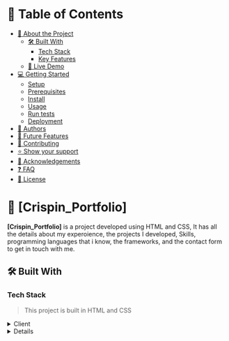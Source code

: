 
# 📗 Table of Contents

- [📖 About the Project](#about-project)
  - [🛠 Built With](#built-with)
    - [Tech Stack](#tech-stack)
    - [Key Features](#key-features)
  - [🚀 Live Demo](#live-demo)
- [💻 Getting Started](#getting-started)
  - [Setup](#setup)
  - [Prerequisites](#prerequisites)
  - [Install](#install)
  - [Usage](#usage)
  - [Run tests](#run-tests)
  - [Deployment](#triangular_flag_on_post-deployment)
- [👥 Authors](#authors)
- [🔭 Future Features](#future-features)
- [🤝 Contributing](#contributing)
- [⭐️ Show your support](#support)
- [🙏 Acknowledgements](#acknowledgements)
- [❓ FAQ](#faq)
- [📝 License](#license)


# 📖 [Crispin_Portfolio] <a name="about-project"></a>

**[Crispin_Portfolio]** is a project developed using HTML and CSS, It has all the details about my experoience, the projects I developed, Skills, programming languages that i know, the frameworks, and the contact form to get in touch with me.

## 🛠 Built With <a name="built-with"></a>

### Tech Stack <a name="tech-stack"></a>

> This project is built in HTML and CSS

<details>
  <summary>Client</summary>
  <ul>
    <li><a href="https://reactjs.org/">HTML</a></li>
  </ul>
  <ul>
    <li><a href="https://reactjs.org/">CSS</a></li>
  </ul>
</details>
<details>

<!-- Features -->

### Key Features <a name="key-features"></a>

> This project has the following feature.

- **[About_me_feature]**



<!-- GETTING STARTED -->

## 💻 Getting Started <a name="getting-started"></a>

To get a local copy up and running, follow these steps.

### Prerequisites

In order to run this project you need:

### Setup

Clone this repository to your desired folder:

### Install

Install this project with:

clone the repo using this command:

git clone [https://github.com/Bigizi/Portfolio]

### Usage

To run the project, execute the following command:

Navigating to your repo use this command: cd [directory-name]


<p align="right">(<a href="#readme-top">back to top</a>)</p>

<!-- AUTHORS -->

## 👥 Authors <a name="authors"></a>

👤 **Author1**

- GitHub: [@githubhandle](https://github.com/Bigizi)
- LinkedIn: [LinkedIn](https://www.linkedin.com/in/bigizi-nduwayo-crispin-74b534227/)


<p align="right">(<a href="#readme-top">back to top</a>)</p>

<!-- FUTURE FEATURES -->

## 🔭 Future Features <a name="future-features"></a>

> Describe 1 - 3 features you will add to the project.

- [ ] **[Contact_me_feature]**

<p align="right">(<a href="#readme-top">back to top</a>)</p>

<!-- CONTRIBUTING -->

## 🤝 Contributing <a name="contributing"></a>

Contributions, issues, and feature requests are welcome!

<!-- SUPPORT -->

## ⭐️ Show your support <a name="support"></a>

>This project will help you to know step by step to build a portfolio using HTML and CSS

If you like this project...

<p align="right">(<a href="#readme-top">back to top</a>)</p>

<!-- ACKNOWLEDGEMENTS -->

## 🙏 Acknowledgments <a name="acknowledgements"></a>

> I would like to thank all my code partners, morning session team and stand up call team

